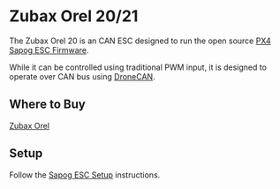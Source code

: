 # Zubax Orel 20/21

The Zubax Orel 20 is an CAN ESC designed to run the open source [PX4 Sapog ESC Firmware](../dronecan/sapog.md).

While it can be controlled using traditional PWM input, it is designed to operate over CAN bus using [DroneCAN](index.md).

## Where to Buy

[Zubax Orel](https://zubax.com/products/orel_20)

## Setup

Follow the [Sapog ESC Setup](../dronecan/sapog.md) instructions.
